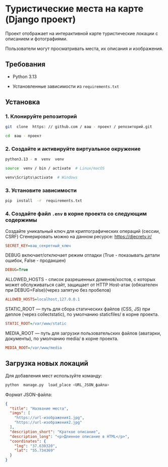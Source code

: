 
# Туристические места на карте (Django проект)

Проект отображает на интерактивной карте туристические локации с описанием и фотографиями.

Пользователи могут просматривать места, их описания и изображения.

## Требования

- Python 3.13

- Установленные зависимости из `requirements.txt`

## Установка

### 1. Клонируйте репозиторий

```bash
git  clone  https: // github.com / ваш - проект / репозиторий.git

cd  ваш - проект
```

### 2. Создайте и активируйте виртуальное окружение

```bash
python3.13 - m  venv  venv

source  venv / bin / activate  # Linux/macOS

venv\Scripts\activate  # Windows
```

### 3. Установите зависимости

```bash
pip  install  -r  requirements.txt
```

### 4. Создайте файл `.env` в корне проекта со следующим содержимы

Создайте уникальный ключ для криптографических операций (сессии, CSRF)
Сгенерировать можно на данном ресурсе: <https://djecrety.ir/>

```ini
SECRET_KEY=ваш_секретный_ключ
```

DEBUG включает/отключает режим отладки (True - показывать детали ошибок, False - продакшен)

```ini
DEBUG=True
```

ALLOWED_HOSTS - список разрешенных доменов/хостов, с которых может обслуживаться сайт, защищает от HTTP Host-атак (обязателен при DEBUG=False)(через запятую без пробелов)

```ini
ALLOWED_HOSTS=localhost,127.0.0.1
```

STATIC_ROOT — путь для сбора статических файлов (CSS, JS) при деплое (через collectstatic), по умолчанию staticfiles/ в корне проекта.
```ini
STATIC_ROOT=/var/www/static
```

MEDIA_ROOT — путь для загрузки пользовательских файлов (аватарки, документы), по умолчанию media/ в корне проекта.
```ini
MEDIA_ROOT=/var/www/media
```

## Загрузка новых локаций

Для добавления мест используйте команду:

```bash
python  manage.py  load_place <URL_JSON_файла>
```

Формат JSON-файла:

```json
{
  "title": "Название места",
  "imgs": [
    "https://url-изображения1.jpg",
    "https://url-изображения2.jpg"
  ],
  "description_short": "Краткое описание",
  "description_long": "<p>Длинное описание в HTML</p>",
  "coordinates": {
    "lng": "37.630320",
    "lat": "55.734369"
  }
}
```
